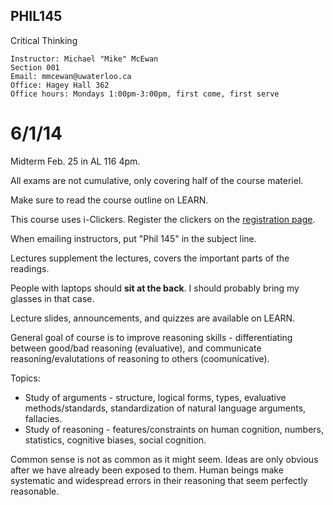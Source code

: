 PHIL145
-------

Critical Thinking

    Instructor: Michael "Mike" McEwan
    Section 001
    Email: mmcewan@uwaterloo.ca
    Office: Hagey Hall 362
    Office hours: Mondays 1:00pm-3:00pm, first come, first serve

# 6/1/14

Midterm Feb. 25 in AL 116 4pm.

All exams are not cumulative, only covering half of the course materiel.

Make sure to read the course outline on LEARN.

This course uses i-Clickers. Register the clickers on the [registration page](https://www.student.cs.uwaterloo.ca/~pkates/uw-clicker.html).

When emailing instructors, put "Phil 145" in the subject line.

Lectures supplement the lectures, covers the important parts of the readings.

People with laptops should **sit at the back**. I should probably bring my glasses in that case.

Lecture slides, announcements, and quizzes are available on LEARN.

General goal of course is to improve reasoning skills - differentiating between good/bad reasoning (evaluative), and communicate reasoning/evalutations of reasoning to others (coomunicative).

Topics:

* Study of arguments - structure, logical forms, types, evaluative methods/standards, standardization of natural language arguments, fallacies.
* Study of reasoning - features/constraints on human cognition, numbers, statistics, cognitive biases, social cognition.

Common sense is not as common as it might seem. Ideas are only obvious after we have already been exposed to them. Human beings make systematic and widespread errors in their reasoning that seem perfectly reasonable.

